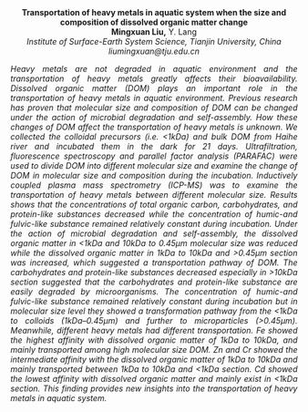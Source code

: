 <center><strong>Transportation of heavy metals in aquatic system when the size and
composition of dissolved organic matter change</strong>

<center><strong>Mingxuan Liu,</strong> Y. Lang

<center><i>Institute of Surface-Earth System Science, Tianjin University, China</i>

<center><i>liumingxuan@tju.edu.cn

<p style="text-align:justify">Heavy metals are not degraded in aquatic environment and the
transportation of heavy metals greatly affects their bioavailability.
Dissolved organic matter (DOM) plays an important role in the
transportation of heavy metals in aquatic environment. Previous research
has proven that molecular size and composition of
DOM can be changed under the action of microbial degradation and
self-assembly. How these changes of DOM affect the transportation of
heavy metals is unknown. We collected the colloidal precursors (i.e.
&lt;1kDa) and bulk DOM from Haihe river and incubated them in the dark
for 21 days. Ultrafiltration, fluorescence spectroscopy and parallel
factor analysis (PARAFAC) were used to divide DOM into different
molecular size and examine the change of DOM in molecular size and composition during the incubation.
Inductively coupled plasma mass spectrometry (ICP-MS) was to examine the
transportation of heavy metals between different molecular size. Results
shows that the concentrations of total organic carbon, carbohydrates,
and protein-like substances decreased while the concentration of humic-and fulvic-like substance remained
relatively constant during incubation. Under the action of microbial
degradation and self-assembly, the dissolved organic matter in &lt;1kDa
and 10kDa to 0.45μm molecular size was reduced while the dissolved
organic matter in 1kDa to 10kDa and &gt;0.45μm section was increased,
which suggested a transportation pathway of DOM. The carbohydrates and
protein-like substances decreased especially in &gt;10kDa section
suggested that the carbohydrates and protein-like substance are easily
degraded by microorganisms. The concentration of humic-and fulvic-like
substance remained relatively constant during incubation but in
molecular size level they showed a transformation pathway from the
&lt;1kDa to colloids (1kDa–0.45μm) and further to microparticles
(&gt;0.45μm). Meanwhile, different heavy metals had different
transportation. Fe showed the highest affinity with dissolved organic matter of
1kDa to 10kDa, and mainly transported among
high molecular size DOM. Zn and Cr showed the intermediate affinity with
the dissolved organic matter of 1kDa to 10kDa and mainly transported
between 1kDa to 10kDa and &lt;1kDa section. Cd showed the lowest
affinity with dissolved organic matter and mainly exist in &lt;1kDa
section. This finding provides new insights into the transportation of
heavy metals in aquatic system.
